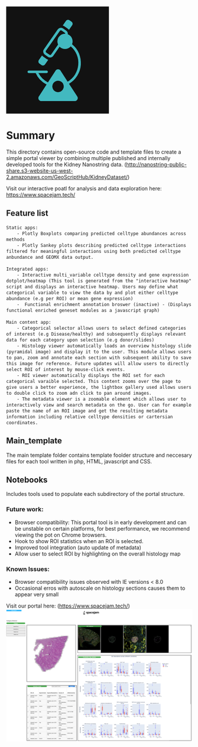 ![alt text](https://github.com/vitkl/SpaceJam/blob/main/logos/spacejam_mini.png)
# Summary
This directory contains open-source code and template files to create a simple portal viewer by combining multiple published and internally developed tools for the Kidney Nanostring data.
(http://nanostring-public-share.s3-website-us-west-2.amazonaws.com/GeoScriptHub/KidneyDataset/)

Visit our interactive poatl for analysis and data exploration here: https://www.spacejam.tech/

## Feature list
    
    Static apps:
        - Plotly Boxplots comparing predicted celltype abundances across methods
        - Plotly Sankey plots describing predicted celltype interactions filtered for meaningful interactions using both predicted celltype anbundance and GEOMX data output.
        
    Integrated apps:
        - Interactive multi_variable celltype density and gene expression dotplot/heatmap (This tool is generated from the "interactive heatmap" script and displays an interactive heatmap. Users may define what categorical variable to view the data by and plot either celltype abundance (e.g per ROI) or mean gene expression)
        -  Functional enrichment annotation broswer (inactive) - (Displays functional enriched geneset modules as a javascript graph) 

    Main content app:
        - Categorical selector allows users to select defined categories of interest (e.g Disease/healthy) and subsequently displays relevant data for each category upon selection (e.g donor/slides)
        - Histology viewer automatically loads an overview histology slide (pyramidal image) and display it to the user. This module allows users to pan, zoom and annotate each section with subsequent ability to save this image for reference. Future updates will allow users to directly select ROI of interest by mouse-click events.
        - ROI viewer automatically displays the ROI set for each categorical varaible selected. This content zooms over the page to give users a better experience, the lightbox gallery used allows users to double click to zoom adn click to pan around images.
        - The metadata viewer is a zoomable element which allows user to interactively view and search metadata on the go. User can for example paste the name of an ROI image and get the resulting metadata information including relative celltype densities or cartersian coordinates.

## Main_template
The main template folder contains template foolder structure and neccesary files for each tool written in php, HTML, javascript and CSS. 

## Notebooks
Includes tools used to populate each subdirectory of the portal structure.


### Future work:
- Browser compatibility: This portal tool is in early development and can be unstable on certain platforms, for best performance, we recommend viewing the pot on Chrome browsers.
- Hook to show ROI statistics when an ROI is selected.
- Improved tool integration (auto update of metadata)
- Allow user to select ROI by highlighting on the overall histology map

### Known Issues:
- Browser compatibility issues observed with IE versions < 8.0
- Occasional erros with autoscale on histology sections causes them to appear very small

Visit our portal here:  (https://www.spacejam.tech/)
![alt text](https://github.com/vitkl/SpaceJam/blob/main/logos/Screenshot%202021-05-03%20at%2022.04.00.png)
